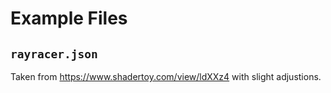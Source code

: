 # Example Files

## `rayracer.json`
Taken from https://www.shadertoy.com/view/ldXXz4 with slight adjustions.
